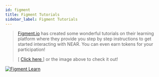 ```yaml
---
id: figment
title: Figment Tutorials
sidebar_label: Figment Tutorials
---
```


> [Figment.io](https://learn.figment.io/network-documentation/near/near-pathway) has created some wonderful tutorials on their learning platform where they provide you step by step instructions to get started interacting with NEAR. You can even earn tokens for your participation! 
>
> [ [Click here ](https://learn.figment.io/network-documentation/near/near-pathway)] or the image above to check it out!

[![Figment Learn](/docs/assets/figment-learn-color.png)](https://learn.figment.io/network-documentation/near/near-pathway)